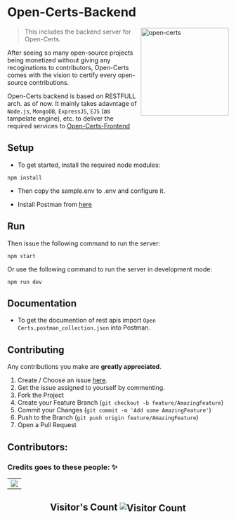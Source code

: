 # Open-Certs-Backend

<img alt="open-certs" align="right" width="200" src="https://user-images.githubusercontent.com/41825906/153617213-e956c616-4f4a-4d62-95af-2d4ac4d57942.png">

> This includes the backend server for Open-Certs.

After seeing so many open-source projects being monetized without giving any recoginations to contributors, Open-Certs comes with the vision to certify every open-source contributions.

Open-Certs backend is based on RESTFULL arch. as of now. It mainly takes adavntage of `Node.js`, `MongoDB`, `ExpressJS`, `EJS` (as tampelate engine), etc. to deliver the required services to [Open-Certs-Frontend](https://github.com/open-certs/oc-frontend)


## Setup

- To get started, install the required node modules:

```
npm install
```
- Then copy the sample.env to .env and configure it.

- Install Postman from [here](https://www.postman.com/downloads/)

## Run
Then issue the following command to run the server:

```
npm start
```

Or use the following command to run the server in development mode:

```
npm run dev
```

## Documentation
- To get the documention of rest apis import `Open Certs.postman_collection.json` into Postman.

## Contributing

Any contributions you make are **greatly appreciated**.

1. Create / Choose an issue [here](https://github.com/open-certs/oc-backend/issues).
2. Get the issue assigned to yourself by commenting.
2. Fork the Project
2. Create your Feature Branch (`git checkout -b feature/AmazingFeature`)
3. Commit your Changes (`git commit -m 'Add some AmazingFeature'`)
4. Push to the Branch (`git push origin feature/AmazingFeature`)
5. Open a Pull Request



## Contributors:

### Credits goes to these people: ✨

<table>
	<tr>
		<td>
            <a href="https://github.com/open-certs/oc-backend/graphs/contributors">
                <img src="https://contrib.rocks/image?repo=open-certs/oc-backend" />
            </a>
		</td>
	</tr>
</table>
<p align="center">
  <h2 align="center">Visitor's Count <img align="center" src="https://profile-counter.glitch.me/open-certs/count.svg" alt="Visitor Count" /></h2>
</p>